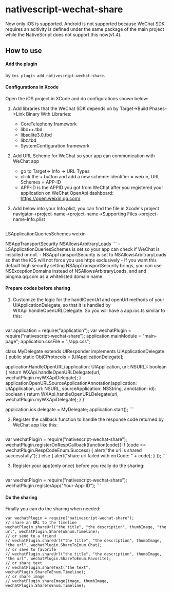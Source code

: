 # nativescript-wechat-share

Now only iOS is supported.
Android is not supported because WeChat SDK requires an acitivity is defined under the same package of the main project while the NativeScript does not support this now(v1.4).

## How to use

#### Add the plugin

by ```tns plugin add nativescript-wechat-share```.

#### Configurations in Xcode

Open the iOS project in XCode and do configurations shown below:
1. Add libraries that the WeChat SDK depends on by Target->Build Phases->Link Binary With Libraries: 
    - CoreTelephony.framework
    - libc++.tbd
    - libsqlite3.0.tbd
    - libz.tbd
    - SystemConfiguration.framework

2. Add URL Scheme for WeChat so your app can communication with WeChat app
    - go to Target-> Info -> URL Types
    - click the + button and add a new scheme: identifier = weixin, URL Schemes = APP-ID
    - APP-ID is the APPID you got from WeChat after you registered your application on WeChat OpenApi dashboard: https://open.weixin.qq.com/

3. Add below into your Info.plist, you can find the file in Xcode's project navigator->project-name->project-name->Supporting Files->project-name-Info.plist  
      ```
<key>LSApplicationQueriesSchemes</key>
<array>
    <string>weixin</string>
</array>

<key>NSAppTransportSecurity</key>
<dict>
    <key>NSAllowsArbitraryLoads</key>
    <true/>
</dict>
      ```
    - LSApplicationQueriesSchemes is set so your app can check if WeChat is installed or not.
    - NSAppTransportSecurity is set to NSAllowsArbitraryLoads so that the iOS will not force you use https exclusively
    - If you want this default high security setting NSAppTransportSecurity brings, you can use NSExceptionDomains instead of NSAllowsArbitraryLoads, and and pingma.qq.com as a whitelisted domain name.

#### Prepare codes before sharing

1. Customize the logic for the handlOpenUrl and openUrl methods of your UIApplicationDelegate, so that it is handled by WXApi.handleOpenURLDelegate. So you will have a app.ios.ts similar to this:
    ```
var application = require("application");
var wechatPlugin = require("nativescript-wechat-share");
application.mainModule = "main-page";
application.cssFile = "./app.css";

class MyDelegate extends UIResponder implements UIApplicationDelegate  {
  public static ObjCProtocols = [UIApplicationDelegate];

  applicationHandleOpenURL(application: UIApplication, url: NSURL): boolean {
    return WXApi.handleOpenURLDelegate(url, wechatPlugin.myWXApiDelegate);
  }
  applicationOpenURLSourceApplicationAnnotation(application: UIApplication, url: NSURL, sourceApplication: NSString, annotation: id): boolean {
    return WXApi.handleOpenURLDelegate(url, wechatPlugin.myWXApiDelegate);
  }
}

application.ios.delegate = MyDelegate;
application.start();
    ```

2. Register the callback function to handle the response code returned by WeChat app like this:
    ```
var wechatPlugin = require("nativescript-wechat-share");
wechatPlugin.registerOnRespCallback(function(code){
    if (code == wechatPlugin.RespCodeEnum.Success) {
        alert("the url is shared successfully");
    } else {
        alert("share url failed with errCode: " + code);
    }
});
    ```

3. Register your app(only once) before you really do the sharing:
    ```
var wechatPlugin = require("nativescript-wechat-share");
wechatPlugin.registerApp("Your-App-ID");
    ```

#### Do the sharing

Finally you can do the sharing when needed:
```
var wechatPlugin = require("nativescript-wechat-share");
// share an URL to the timeline
wechatPlugin.shareUrl("the title", "the description", thumbImage, "the url", wechatPlugin.ShareToEnum.Timeline);
// or send to a friend
// wechatPlugin.shareUrl("the title", "the description", thumbImage, "the url", wechatPlugin.ShareToEnum.Chat);
// or save to favorite
// wechatPlugin.shareUrl("the title", "the description", thumbImage, "the url", wechatPlugin.ShareToEnum.Favorite);
// or share text
// wechatPlugin.shareText("the text", wechatPlugin.ShareToEnum.Timeline);
// or share image
// wechatPlugin.shareImage(image, thumbImage, wechatPlugin.ShareToEnum.Timeline);
```

